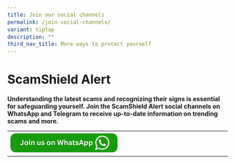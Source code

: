 ```yaml
---
title: Join our social channels
permalink: /join-social-channels/
variant: tiptap
description: ""
third_nav_title: More ways to protect yourself
---
```

<h1>ScamShield Alert</h1>
<p><strong>Understanding the latest scams and recognizing their signs is essential for safeguarding yourself. Join the ScamShield Alert social channels on WhatsApp and Telegram to receive up-to-date information on trending scams and more.</strong>
</p>
<table style="minWidth: 25px">
<colgroup>
<col>
</colgroup>
<tbody>
<tr>
<td rowspan="1" colspan="1"><a class="isomer-image-wrapper" href="https://whatsapp.com/channel/0029Va4imcoCRs1thRkcGg1b"><img style="width: 50%;" height="auto" width="100%" alt="" src="/images/Staging/join_scamalert_whatsapp.png"></a>
</td>
</tr>
</tbody>
</table>
<p></p>